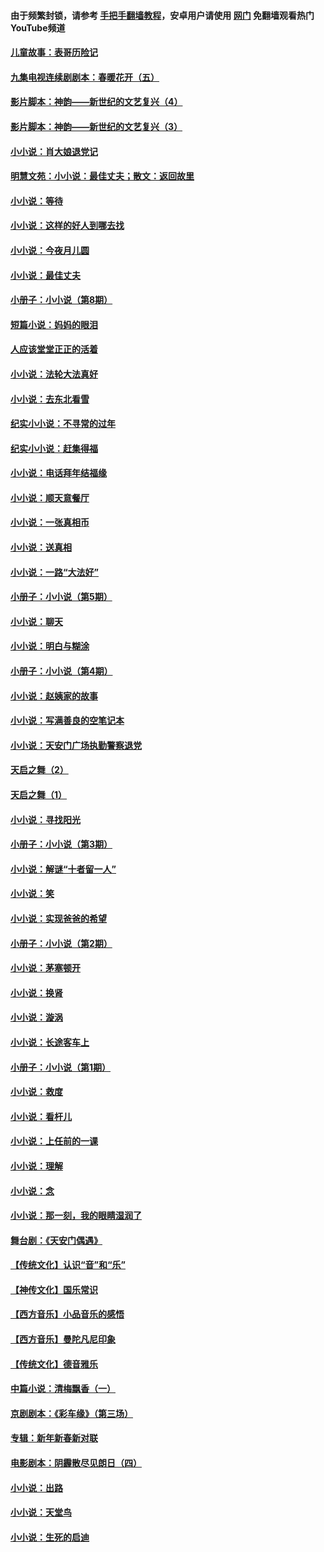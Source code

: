 #### 由于频繁封锁，请参考 [手把手翻墙教程](https://github.com/gfw-breaker/guides/wiki/)，安卓用户请使用 [网门](https://github.com/gfw-breaker/nogfw/blob/master/dl.md?t=07040000) 免翻墙观看热门YouTube频道 

#### [儿童故事：表哥历险记](../pages/328/383535.md?t=07040000) 

#### [九集电视连续剧剧本：春暖花开（五）](../pages/328/275919.md?t=07040000) 

#### [影片脚本：神韵——新世纪的文艺复兴（4）](../pages/328/266089.md?t=07040000) 

#### [影片脚本：神韵——新世纪的文艺复兴（3）](../pages/328/266087.md?t=07040000) 

#### [小小说：肖大娘退党记](../pages/328/239807.md?t=07040000) 

#### [明慧文苑：小小说：最佳丈夫；散文：返回故里](../pages/328/3439.md?t=07040000) 

#### [小小说：等待](../pages/328/223927.md?t=07040000) 

#### [小小说：这样的好人到哪去找](../pages/328/209396.md?t=07040000) 

#### [小小说：今夜月儿圆](../pages/328/193588.md?t=07040000) 

#### [小小说：最佳丈夫](../pages/328/190938.md?t=07040000) 

#### [小册子：小小说（第8期）](../pages/328/188202.md?t=07040000) 

#### [短篇小说：妈妈的眼泪](../pages/328/187712.md?t=07040000) 

#### [人应该堂堂正正的活着](../pages/328/182430.md?t=07040000) 

#### [小小说：法轮大法真好](../pages/328/174669.md?t=07040000) 

#### [小小说：去东北看雪](../pages/328/173882.md?t=07040000) 

#### [纪实小小说：不寻常的过年](../pages/328/173187.md?t=07040000) 

#### [纪实小小说：赶集得福](../pages/328/172652.md?t=07040000) 

#### [小小说：电话拜年结福缘](../pages/328/172533.md?t=07040000) 

#### [小小说：顺天意餐厅](../pages/328/170182.md?t=07040000) 

#### [小小说：一张真相币](../pages/328/169410.md?t=07040000) 

#### [小小说：送真相](../pages/328/166713.md?t=07040000) 

#### [小小说：一路“大法好”](../pages/328/162016.md?t=07040000) 

#### [小册子：小小说（第5期）](../pages/328/161131.md?t=07040000) 

#### [小小说：聊天](../pages/328/159640.md?t=07040000) 

#### [小小说：明白与糊涂](../pages/328/158101.md?t=07040000) 

#### [小册子：小小说（第4期）](../pages/328/158006.md?t=07040000) 

#### [小小说：赵姨家的故事](../pages/328/157843.md?t=07040000) 

#### [小小说：写满善良的空笔记本](../pages/328/157382.md?t=07040000) 

#### [小小说：天安门广场执勤警察退党](../pages/328/156982.md?t=07040000) 

#### [天启之舞（2）](../pages/328/153440.md?t=07040000) 

#### [天启之舞（1）](../pages/328/153439.md?t=07040000) 

#### [小小说：寻找阳光](../pages/328/153065.md?t=07040000) 

#### [小册子：小小说（第3期）](../pages/328/151715.md?t=07040000) 

#### [小小说：解谜“十者留一人”](../pages/328/148967.md?t=07040000) 

#### [小小说：笑](../pages/328/148905.md?t=07040000) 

#### [小小说：实现爸爸的希望](../pages/328/148096.md?t=07040000) 

#### [小册子：小小说（第2期）](../pages/328/147214.md?t=07040000) 

#### [小小说：茅塞顿开](../pages/328/147030.md?t=07040000) 

#### [小小说：换肾](../pages/328/146770.md?t=07040000) 

#### [小小说：漩涡](../pages/328/146683.md?t=07040000) 

#### [小小说：长途客车上](../pages/328/145076.md?t=07040000) 

#### [小册子：小小说（第1期）](../pages/328/143963.md?t=07040000) 

#### [小小说：救度](../pages/328/143927.md?t=07040000) 

#### [小小说：看杆儿](../pages/328/142137.md?t=07040000) 

#### [小小说：上任前的一课](../pages/328/140808.md?t=07040000) 

#### [小小说：理解](../pages/328/140476.md?t=07040000) 

#### [小小说：念](../pages/328/139513.md?t=07040000) 

#### [小小说：那一刻，我的眼睛湿润了](../pages/328/138476.md?t=07040000) 

#### [舞台剧：《天安门偶遇》](../pages/328/117155.md?t=07040000) 

#### [【传统文化】认识“音”和“乐”](../pages/328/108667.md?t=07040000) 

#### [【神传文化】国乐常识](../pages/328/104225.md?t=07040000) 

#### [【西方音乐】小品音乐的感悟](../pages/328/102924.md?t=07040000) 

#### [【西方音乐】曼陀凡尼印象](../pages/328/102922.md?t=07040000) 

#### [【传统文化】德音雅乐](../pages/328/102923.md?t=07040000) 

#### [中篇小说：清梅飘香（一）](../pages/328/101058.md?t=07040000) 

#### [京剧剧本：《彩车缘》（第三场）](../pages/328/96434.md?t=07040000) 

#### [专辑：新年新春新对联](../pages/328/94991.md?t=07040000) 

#### [电影剧本：阴霾散尽见朗日（四）](../pages/328/87081.md?t=07040000) 

#### [小小说：出路](../pages/328/84848.md?t=07040000) 

#### [小小说：天堂鸟](../pages/328/83084.md?t=07040000) 

#### [小小说：生死的启迪](../pages/328/70977.md?t=07040000) 

